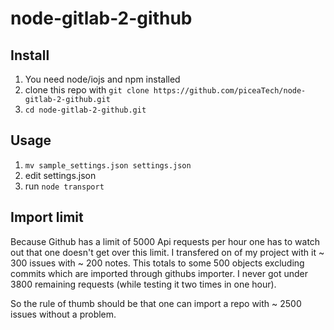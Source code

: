 # node-gitlab-2-github

## Install
1. You need node/iojs and npm installed
1. clone this repo with `git clone https://github.com/piceaTech/node-gitlab-2-github.git`
1. `cd node-gitlab-2-github.git`

## Usage
1. `mv sample_settings.json settings.json`
1. edit settings.json
1. run `node transport`


## Import limit
Because Github has a limit of 5000 Api requests per hour one has to watch out that one doesn't get over this limit. I transfered on of my project with it ~ 300 issues with ~ 200 notes. This totals to some 500 objects excluding commits which are imported through githubs importer. I never got under 3800 remaining requests (while testing it two times in one hour).

So the rule of thumb should be that one can import a repo with ~ 2500 issues without a problem.


